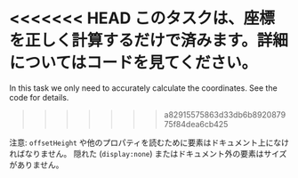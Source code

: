 <<<<<<< HEAD
このタスクは、座標を正しく計算するだけで済みます。詳細についてはコードを見てください。
=======
In this task we only need to accurately calculate the coordinates. See the code for details.
>>>>>>> a82915575863d33db6b892087975f84dea6cb425

注意: `offsetHeight` や他のプロパティを読むために要素はドキュメント上になければなりません。
隠れた (`display:none`) またはドキュメント外の要素はサイズがありません。
